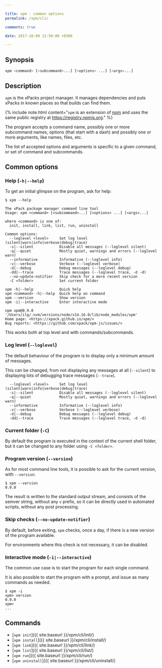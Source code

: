 ```yaml
---

title: xpm - common options
permalink: /xpm/cli/

comments: true

date: 2017-10-09 12:50:00 +0300

---
```


## Synopsis

```sh
xpm <command> [<subcommand>...] [<options> ...] [<args>...]
```

## Description

`xpm` is the xPacks project manager. It manages dependencies
and puts xPacks in known places so that builds can find them.

{% include note.html content="`xpm` is an extension of
[npm](https://docs.npmjs.com/cli/npm.html) and
uses the same public registry at https://registry.npmjs.org." %}

The program accepts a command name, possibly one or more subcommand
names, options (that start with a dash) and possibly one or more
arguments, like names, files, etc.

The list of accepted options and arguments is specific to a given
command, or set of command and subcommands.

## Common options

### Help (`-h|--help`)

To get an initial glimpse on the program, ask for help:

```console
$ xpm --help

The xPack package manager command line tool
Usage: xpm <command> [<subcommand>...] [<options> ...] [<args>...]

where <command> is one of:
  init, install, link, list, run, uninstall

Common options:
  --loglevel <level>     Set log level (silent|warn|info|verbose|debug|trace)
  -s|--silent            Disable all messages (--loglevel silent)
  -q|--quiet             Mostly quiet, warnings and errors (--loglevel warn)
  --informative          Informative (--loglevel info)
  -v|--verbose           Verbose (--loglevel verbose)
  -d|--debug             Debug messages (--loglevel debug)
  -dd|--trace            Trace messages (--loglevel trace, -d -d)
  --no-update-notifier   Skip check for a more recent version
  -C <folder>            Set current folder

xpm -h|--help            Quick help
xpm <command> -h|--help  Quick help on command
xpm --version            Show version
xpm -i|--interactive     Enter interactive mode

npm xpm@0.9.0 '/Users/ilg/.nvm/versions/node/v14.16.0/lib/node_modules/xpm'
Home page: <https://xpack.github.io/xpm/>
Bug reports: <https://github.com/xpack/xpm-js/issues/>
```

This works both at top level and with commands/subcommands.

### Log level (`--loglevel`)

The default behaviour of the program is to display only a minimum
amount of messages.

This can be changed, from not displaying any messages at all (`--silent`)
to displaying lots of debugging trace messages (`--trace`).

```console
  --loglevel <level>     Set log level (silent|warn|info|verbose|debug|trace)
  -s|--silent            Disable all messages (--loglevel silent)
  -q|--quiet             Mostly quiet, warnings and errors (--loglevel warn)
  --informative          Informative (--loglevel info)
  -v|--verbose           Verbose (--loglevel verbose)
  -d|--debug             Debug messages (--loglevel debug)
  -dd|--trace            Trace messages (--loglevel trace, -d -d)
```

### Current folder (`-C`)

By default the program is executed in the context of the current shell
folder, but it can be changed to any folder using `-C <folder>`.

### Program version (`--version`)

As for most command line tools, it is possible to ask for the current
version, with `--version`:

```console
$ xpm --version
0.9.0
```

The result is written to the standard output stream, and consists of the
semver string, without any `v` prefix, so it can be directly used in
automated scripts, without any post processing.

### Skip checks (`--no-update-notifier`)

By default, before exiting, `xpm` checks, once a day, if there is a
new version of the program available.

For environments where this check is not necessary, it can be disabled.

### Interactive mode (`-i|--interactive`)

The common use case is to start the program for each single command.

It is also possible to start the program with a prompt, and issue as many
commands as needed.

```console
$ xpm -i
xpm> version
0.9.0
xpm>
...
```

## Commands

- [`xpm init`]({{ site.baseurl }}/xpm/cli/init/)
- [`xpm install`]({{ site.baseurl }}/xpm/cli/install/)
- [`xpm link`]({{ site.baseurl }}/xpm/cli/link/)
- [`xpm list`]({{ site.baseurl }}/xpm/cli/list/)
- [`xpm run`]({{ site.baseurl }}/xpm/cli/run/)
- [`xpm uninstall`]({{ site.baseurl }}/xpm/cli/uninstall/)
